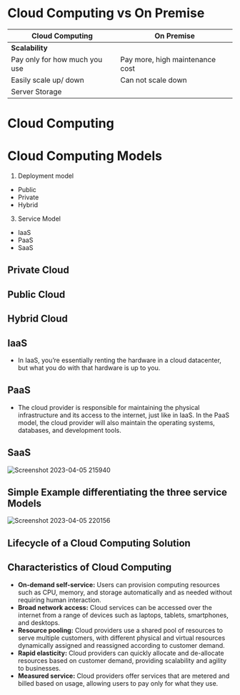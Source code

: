# Cloud Computing vs On Premise

Cloud Computing   | On Premise
--- | --- 
**Scalability**               | 
Pay only for how much you use |Pay more, high maintenance cost
Easily scale up/ down         |Can not scale down
Server Storage                |

# Cloud Computing

# Cloud Computing Models
1. Deployment model
  * Public
  * Private
  * Hybrid
3. Service Model
  * IaaS
  * PaaS
  * SaaS

## Private Cloud
## Public Cloud
## Hybrid Cloud

## IaaS
- In IaaS, you’re essentially renting the hardware in a cloud datacenter, but what you do with that hardware is up to you.

## PaaS
- The cloud provider is responsible for maintaining the physical infrastructure and its access to the internet, just like in IaaS. In the PaaS model, the cloud provider will also maintain the operating systems, databases, and development tools.


## SaaS

![Screenshot 2023-04-05 215940](https://user-images.githubusercontent.com/128154979/230605711-f23af630-702e-423c-8ef2-e0a8c504988c.png)

## Simple Example differentiating the three service Models

![Screenshot 2023-04-05 220156](https://user-images.githubusercontent.com/128154979/230605881-876cdcdd-1393-4c27-af41-18dd5f722b3e.png)

## Lifecycle of a Cloud Computing Solution

## Characteristics of Cloud Computing
  * **On-demand self-service:** Users can provision computing resources such as CPU, memory, and storage automatically and as needed without requiring human interaction.
  * **Broad network access:** Cloud services can be accessed over the internet from a range of devices such as laptops, tablets, smartphones, and desktops.
  * **Resource pooling:** Cloud providers use a shared pool of resources to serve multiple customers, with different physical and virtual resources dynamically assigned and reassigned according to customer demand.
  * **Rapid elasticity:** Cloud providers can quickly allocate and de-allocate resources based on customer demand, providing scalability and agility to businesses.
  * **Measured service:** Cloud providers offer services that are metered and billed based on usage, allowing users to pay only for what they use.

